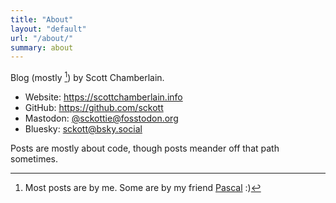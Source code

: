 ```yaml
---
title: "About"
layout: "default"
url: "/about/"
summary: about
---
```


Blog (mostly [^1]) by Scott Chamberlain.

- Website: <https://scottchamberlain.info>
- GitHub: <https://github.com/sckott>
- Mastodon: [@sckottie@fosstodon.org](https://fosstodon.org/@sckottie)
- Bluesky: [sckott@bsky.social](https://bsky.app/profile/sckott.bsky.social)

Posts are mostly about code, though posts meander off that path sometimes.

[^1]: Most posts are by me. Some are by my friend [Pascal][] :)

[Pascal]: https://www.linkedin.com/in/pascalmickelson/
